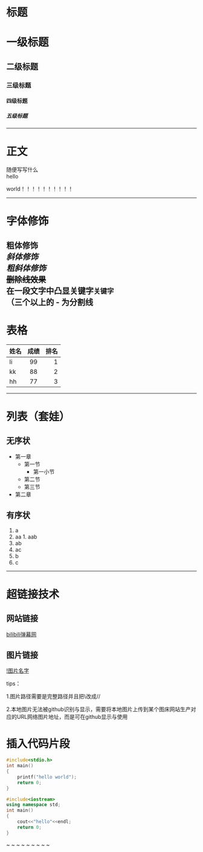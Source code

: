 # 标题<br>
# 一级标题<br>
## 二级标题<br>
### 三级标题<br>
#### 四级标题<br>
##### 五级标题<br>

----------------
# 正文<br>
随便写写什么<br>
hello

world！！！！！！！！！！

------
# 字体修饰<br>
**粗体修饰**<br>
*斜体修饰*<br>
***粗斜体修饰***<br>
~~删除线效果~~<br>
在一段文字中凸显关键字`关键字`<br>
（三个以上的 - 为分割线 <br>
------
# 表格<br>

|姓名|成绩|排名|
 --|:--:|--:
|li|99|1|
|kk|88|2|
|hh|77|3|

----
# 列表（套娃）

## 无序状

* 第一章
  * 第一节
    * 第一小节
  * 第二节
  * 第三节
* 第二章	

## 有序状<br>
1. a
  1. aa
    1. aab
  2. ab
  3. ac
2. b
3. c

---
# 超链接技术

## 网站链接<br>
[bilibili弹幕网](www.bilibili.com "点击进入")

## 图片链接<br>
[!图片名字](C://Users//KIM//Desktop//KIM//picture//a.jpg "点击查看")


tips：

1.图片路径需要是完整路径并且把\改成//

2.本地图片无法被github识别与显示，需要将本地图片上传到某个图床网站生产对应的URL网络图片地址，而是可在github显示与使用



# 插入代码片段<br>
```c
#include<stdio.h>
int main()
{
	printf("hello world");
	return 0;
}
```

```cpp
#include<iostream>
using namespace std;
int main()
{
	cout<<"hello"<<endl;
	return 0;
}
```











~
~
~
~
~
~
~
~
~
